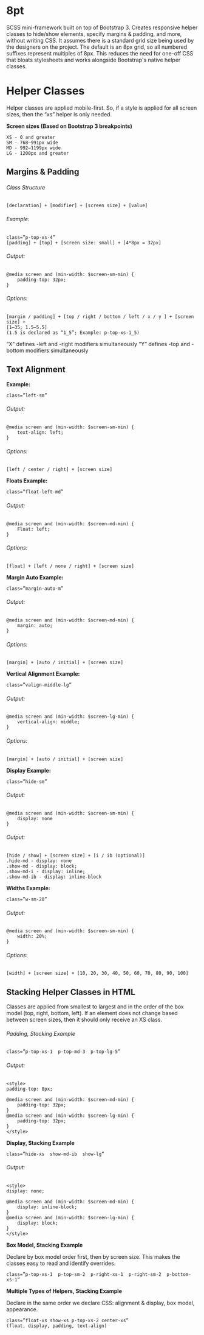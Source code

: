 # 8pt
SCSS mini-framework built on top of Bootstrap 3. Creates responsive helper classes to hide/show elements, specify margins &amp; padding, and more, without writing CSS. It assumes there is a standard grid size being used by the designers on the project. The default is an 8px grid, so all numbered suffixes represent multiples of 8px. This reduces the need for one-off CSS that bloats stylesheets and works alongside Bootstrap's native helper classes.

# Helper Classes
Helper classes are applied mobile-first. So, if a style is applied for all screen sizes, then the “xs” helper is only needed.

**Screen sizes (Based on Bootstrap 3 breakpoints)**
```
XS - 0 and greater
SM - 768–991px wide
MD - 992–1199px wide
LG - 1200px and greater
```

## Margins & Padding

###### Class Structure
```
[declaration] + [modifier] + [screen size] + [value]
```

###### Example: 

```
class=”p-top-xs-4”
[padding] + [top] + [screen size: small] + [4*8px = 32px]
```

###### Output:
```
@media screen and (min-width: $screen-sm-min) {
	padding-top: 32px;
}
```

###### Options:
```
[margin / padding] + [top / right / bottom / left / x / y ] + [screen size] + 
[1–35; 1.5–5.5]
(1.5 is declared as “1_5”; Example: p-top-xs-1_5)
```

“X” defines -left and -right modifiers simultaneously
“Y” defines -top and -bottom modifiers simultaneously

## Text Alignment
**Example:**
```
class=”left-sm”
```

###### Output:
```
@media screen and (min-width: $screen-sm-min) {
	text-align: left;
}
```

###### Options:
```
[left / center / right] + [screen size]
```

**Floats Example:**
```
class=”float-left-md”
```

###### Output:
```
@media screen and (min-width: $screen-md-min) {
	Float: left;
}
```

###### Options:
```
[float] + [left / none / right] + [screen size]
```

**Margin Auto Example:**
```
class=”margin-auto-m”
```

###### Output:
```
@media screen and (min-width: $screen-md-min) {
	margin: auto;
}
```

###### Options:
```
[margin] + [auto / initial] + [screen size]
```

**Vertical Alignment Example:**
```
class=”valign-middle-lg”
```

###### Output:
```
@media screen and (min-width: $screen-lg-min) {
	vertical-align: middle;
}
```

###### Options:
```
[margin] + [auto / initial] + [screen size]
```

**Display Example:**
```
class=”hide-sm”
```

###### Output:
```
@media screen and (min-width: $screen-sm-min) {
	display: none
}
```

###### Output:
```
[hide / show] + [screen size] + [i / ib (optional)]
.hide-md - display: none
.show-md - display: block;
.show-md-i - display: inline;
.show-md-ib - display: inline-block
```

**Widths Example:**
```
class=”w-sm-20”
```

###### Output:
```
@media screen and (min-width: $screen-sm-min) {
	width: 20%;
}
```

###### Options:
```
[width] + [screen size] + [10, 20, 30, 40, 50, 60, 70, 80, 90, 100]
```

## Stacking Helper Classes in HTML
Classes are applied from smallest to largest and in the order of the box model (top, right, bottom, left). 
If an element does not change based between screen sizes, then it should only receive an XS class. 

###### Padding, Stacking Example
```
class=”p-top-xs-1  p-top-md-3  p-top-lg-5”
```

###### Output:
```
<style>
padding-top: 8px;

@media screen and (min-width: $screen-md-min) {
	padding-top: 32px;
}
@media screen and (min-width: $screen-lg-min) {
	padding-top: 32px;
}
</style>
```

**Display, Stacking Example**
```
class=”hide-xs  show-md-ib  show-lg”
```

###### Output:
```
<style>
display: none;

@media screen and (min-width: $screen-md-min) {
	display: inline-block;
}
@media screen and (min-width: $screen-lg-min) {
	display: block;
}
</style>
```

**Box Model, Stacking Example**

Declare by box model order first, then by screen size.
This makes the classes easy to read and identify overrides.

```
class=”p-top-xs-1  p-top-sm-2  p-right-xs-1  p-right-sm-2  p-bottom-xs-1”
```

**Multiple Types of Helpers, Stacking Example**

Declare in the same order we declare CSS: alignment & display, box model, appearance.
```
class=”float-xs show-xs p-top-xs-2 center-xs”
(float, display, padding, text-align)
```